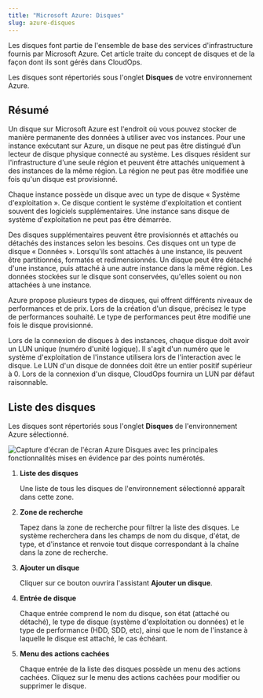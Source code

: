 ```yaml
---
title: "Microsoft Azure: Disques"
slug: azure-disques
---
```



Les disques font partie de l'ensemble de base des services d'infrastructure fournis par Microsoft Azure. Cet article traite du concept de disques et de la façon dont ils sont gérés dans CloudOps.

Les disques sont répertoriés sous l'onglet **Disques** de votre environnement Azure.

## Résumé

Un disque sur Microsoft Azure est l'endroit où vous pouvez stocker de manière permanente des données à utiliser avec vos instances. Pour une instance exécutant sur Azure, un disque ne peut pas être distingué d’un lecteur de disque physique connecté au système. Les disques résident sur l'infrastructure d'une seule région et peuvent être attachés uniquement à des instances de la même région. La région ne peut pas être modifiée une fois qu'un disque est provisionné.

Chaque instance possède un disque avec un type de disque « Système d'exploitation ». Ce disque contient le système d'exploitation et contient souvent des logiciels supplémentaires. Une instance sans disque de système d'exploitation ne peut pas être démarrée.

Des disques supplémentaires peuvent être provisionnés et attachés ou détachés des instances selon les besoins. Ces disques ont un type de disque « Données ». Lorsqu'ils sont attachés à une instance, ils peuvent être partitionnés, formatés et redimensionnés. Un disque peut être détaché d'une instance, puis attaché à une autre instance dans la même région. Les données stockées sur le disque sont conservées, qu'elles soient ou non attachées à une instance.

Azure propose plusieurs types de disques, qui offrent différents niveaux de performances et de prix. Lors de la création d'un disque, précisez le type de performances souhaité. Le type de performances peut être modifié une fois le disque provisionné.

Lors de la connexion de disques à des instances, chaque disque doit avoir un LUN unique (numéro d'unité logique). Il s'agit d'un numéro que le système d'exploitation de l'instance utilisera lors de l'interaction avec le disque. Le LUN d'un disque de données doit être un entier positif supérieur à 0. Lors de la connexion d'un disque, CloudOps fournira un LUN par défaut raisonnable.

## Liste des disques

Les disques sont répertoriés sous l'onglet **Disques** de l'environnement Azure sélectionné.

![Capture d'écran de l'écran Azure Disques avec les principales fonctionnalités mises en évidence par des points numérotés.](/assets/azure-disks-numdot.png)

1. **Liste des disques**

     Une liste de tous les disques de l'environnement sélectionné apparaît dans cette zone.

2. **Zone de recherche**

     Tapez dans la zone de recherche pour filtrer la liste des disques. Le système recherchera dans les champs de nom du disque, d'état, de type, et d'instance et renvoie tout disque correspondant à la chaîne dans la zone de recherche.

3. **Ajouter un disque**

     Cliquer sur ce bouton ouvrira l'assistant **Ajouter un disque**.

4. **Entrée de disque**

     Chaque entrée comprend le nom du disque, son état \(attaché ou détaché\), le type de disque \(système d'exploitation ou données\) et le type de performance \(HDD, SDD, etc\), ainsi que le nom de l'instance à laquelle le disque est attaché, le cas échéant.

5. **Menu des actions cachées**

     Chaque entrée de la liste des disques possède un menu des actions cachées. Cliquez sur le menu des actions cachées pour modifier ou supprimer le disque.


